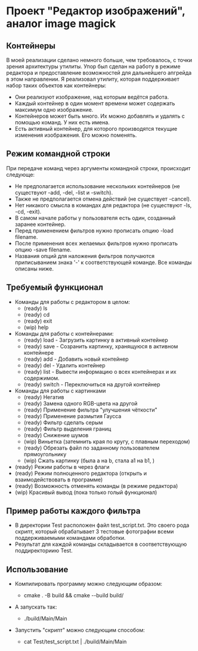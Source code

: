 # Проект "Редактор изображений", аналог image magick

## Контейнеры

В моей реализации сделано немного больше, чем требовалось, с точки зрения архитектуры утилиты. Упор был сделан на работу в режиме редактора и предоставление возможностей для дальнейшего апгрейда в этом направлении.
Я реализовал утилиту, которая поддерживает набор таких объектов как контейнеры:
+ Они реализуют изображение, над которым ведётся работа.
+ Каждый контейнер в один момент времени может содержать максимум одно изображение.
+ Контейнеров может быть много. Их можно добавлять и удалять с помощью команд. У них есть имена.
+ Есть активный контейнер, для которого производятся текущие изменения изображения. Его можно поменять.

## Режим командной строки

При передаче команд через аргументы командной строки, происходит следующе:
+ Не предполагается использование нескольких контейнеров (не существуют -add, -del, -list и -switch).
+ Также не предполагается отмена действий (не существует -cancel).
+ Нет никакого смысла в командах для редактора (не существуют -ls, -cd, -exit).
+ В самом начале работы у пользователя есть один, созданный заранее контейнер.
+ Перед применением фильтров нужно прописать опцию -load filename.
+ После применения всех желаемых фильтров нужно прописать опцию -save filename.
+ Названия опций для наложения фильтров получаются приписыванием знака '-' к соответствующей команде. Все команды описаны ниже.

## Требуемый функционал

+ Команды для работы с редактором в целом:
  - (ready) ls
  - (ready) cd
  - (ready) exit
  - (wip)   help
+ Команды для работы с контейнерами:
  - (ready) load   - Загрузить картинку в активный контейнер
  - (ready) save   - Созранить картинку, хранящуюся в активном контейнере
  - (ready) add    - Добавить новый контейнер
  - (ready) del    - Удалить контейнер
  - (ready) list   - Вывести информацию о всех контейнерах и их содержимом.
  - (ready) switch - Переключиться на другой контейнер
+ Команды для работы с картинками
  - (ready) Негатив
  - (ready) Замена одного RGB-цвета на другой 
  - (ready) Применение фильтра "улучшения чёткости"
  - (ready) Применение размытия Гаусса
  - (ready) Фильтр сделать серым
  - (ready) Фильтр выделения границ
  - (ready) Снижение шумов
  - (wip)   Виньетка (затемнить края по кругу, с плавным переходом)
  - (ready) Обрезать файл по заданному пользователем прямоугольнику
  - (wip)   Сжать картинку (была a на b, стала a1 на b1, )
+ (ready) Режим работы в через флаги
+ (ready) Режим полноценного редактора (открыть и взаимодействовать в программе)
+ (ready) Возможность отменять команды (в режиме редактора)
+ (wip)   Красивый вывод (пока только голый функционал)

## Пример работы каждого фильтра

+ В директории Test расположен файл test_script.txt. Это своего рода скрипт, который обрабатывает 3 тестовые фотографии всеми поддерживаемыми командами обработки.
+ Результат для каждой команды складывается в соответствующую поддиректориию Test.

## Использование

+ Компилировать программу можно следующим образом:
  - cmake . -B build && cmake --build build/

+ А запускать так:
  - ./build/Main/Main

+ Запустить "скрипт" можно следующим способом:
  - cat Test/test_script.txt | ./build/Main/Main